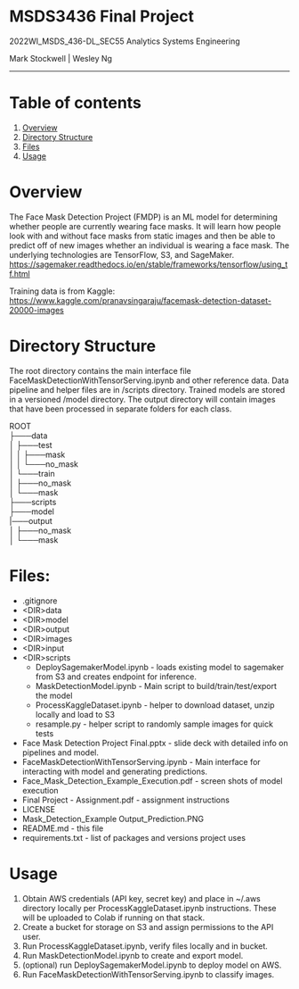 # MSDS3436 Final Project

2022WI_MSDS_436-DL_SEC55 Analytics Systems Engineering

Mark Stockwell | Wesley Ng

<hr>

# Table of contents
1. [Overview](#overview)
2. [Directory Structure](#directory)
3. [Files](#files)
4. [Usage](#usage)

# Overview<a name="overview"></a>
The Face Mask Detection Project (FMDP) is an ML model for determining whether people are currently wearing face masks. It will learn how people look with and without face masks from static images and then be able to predict off of new images whether an individual is wearing a face mask. The underlying technologies are TensorFlow, S3, and SageMaker. 
https://sagemaker.readthedocs.io/en/stable/frameworks/tensorflow/using_tf.html

Training data is from Kaggle: https://www.kaggle.com/pranavsingaraju/facemask-detection-dataset-20000-images

# Directory Structure<a name="directory"></a>
The root directory contains the main interface file FaceMaskDetectionWithTensorServing.ipynb and other reference data.  Data pipeline and helper files are in /scripts directory. Trained models are stored in a versioned /model directory.  The output directory will contain images that have been processed in separate folders for each class.

ROOT<br>
├───data<br>
│   ├───test<br>
│   │   ├───mask<br>
│   │   └───no_mask<br>
│   └───train<br>
│       ├───no_mask<br>
│       └───mask<br>
├───scripts<br>
├───model<br>
|───output<br>
│       ├───no_mask<br>
│       └───mask<br>

# Files:
- .gitignore
- \<DIR\>data
- \<DIR\>model
- \<DIR\>output
- \<DIR\>images
- \<DIR\>input
- \<DIR\>scripts
  - DeploySagemakerModel.ipynb - loads existing model to sagemaker from S3 and creates endpoint for inference.
  - MaskDetectionModel.ipynb - Main script to build/train/test/export the model
  - ProcessKaggleDataset.ipynb - helper to download dataset, unzip locally and load to S3
  - resample.py - helper script to randomly sample images for quick tests
- Face Mask Detection Project Final.pptx - slide deck with detailed info on pipelines and model.
- FaceMaskDetectionWithTensorServing.ipynb - Main interface for interacting with model and generating predictions.
- Face_Mask_Detection_Example_Execution.pdf - screen shots of model execution
- Final Project - Assignment.pdf - assignment instructions
- LICENSE
- Mask_Detection_Example Output_Prediction.PNG
- README.md - this file
- requirements.txt - list of packages and versions project uses


# Usage
1. Obtain AWS credentials (API key, secret key) and place in ~/.aws directory locally per ProcessKaggleDataset.ipynb instructions. These will be uploaded to Colab if running on that stack. 
  2. Create a bucket for storage on S3 and assign permissions to the API user.
  3. Run ProcessKaggleDataset.ipynb, verify files locally and in bucket.
  4. Run MaskDetectionModel.ipynb to create and export model.
  5. (optional) run DeploySagemakerModel.ipynb to deploy model on AWS.
  6. Run FaceMaskDetectionWithTensorServing.ipynb to classify images.
